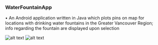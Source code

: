 ### WaterFountainApp


•	An Android application written in Java which plots pins on map for locations with drinking water fountains in the Greater Vancouver Region; info regarding the fountain are displayed upon selection

![alt text](https://i.imgur.com/70o37EA.png)
![alt text](https://i.imgur.com/6YBerhN.png)

